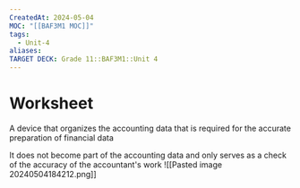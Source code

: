 ```yaml
---
CreatedAt: 2024-05-04
MOC: "[[BAF3M1 MOC]]"
tags:
  - Unit-4
aliases: 
TARGET DECK: Grade 11::BAF3M1::Unit 4
---
```


# Worksheet
A device that organizes the accounting data that is required for the accurate preparation of financial data
<!--ID: 1715177054156-->


It does not become part of the accounting data and only serves as a check of the accuracy of the accountant's work
![[Pasted image 20240504184212.png]]
